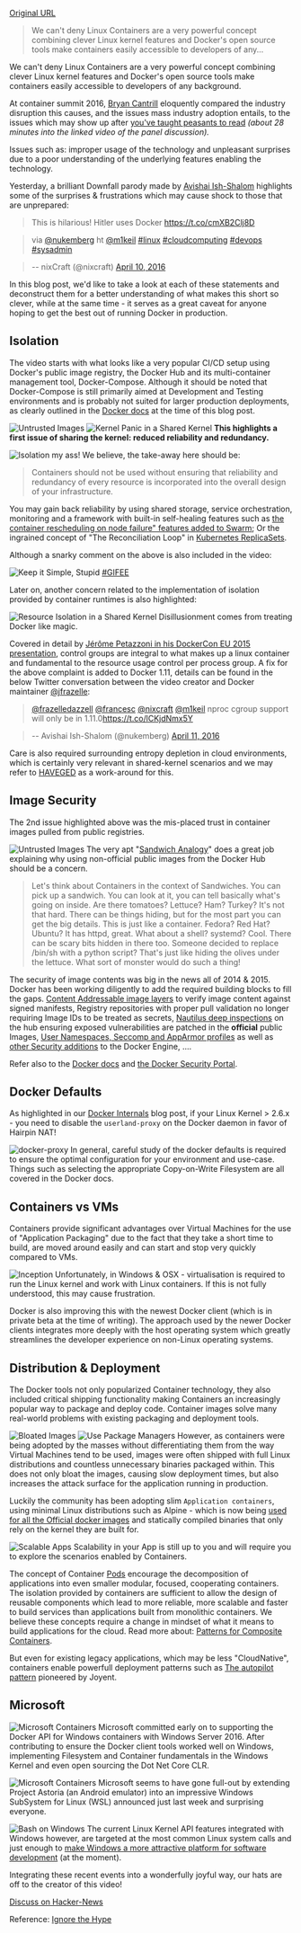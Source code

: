 
[Original URL](http://docker-saigon.github.io/post/Docker-Caveats/)

> We can't deny Linux Containers are a very powerful concept combining clever Linux kernel features and Docker's open source tools make containers easily accessible to developers of any...

We can't deny Linux Containers are a very powerful concept combining clever Linux kernel features and Docker's open source tools make containers easily accessible to developers of any background.

At container summit 2016, [Bryan Cantrill](https://twitter.com/bcantrill) eloquently compared the industry disruption this causes, and the issues mass industry adoption entails, to the issues which may show up after [you've taught peasants to read](http://containersummit.io/events/nyc-2016/videos/the-evolving-container-ecosystem) _(about 28 minutes into the linked video of the panel discussion)._

Issues such as: improper usage of the technology and unpleasant surprises due to a poor understanding of the underlying features enabling the technology.

Yesterday, a brilliant Downfall parody made by [Avishai Ish-Shalom](https://twitter.com/nukemberg) highlights some of the surprises & frustrations which may cause shock to those that are unprepared:

> This is hilarious! Hitler uses Docker <https://t.co/cmXB2Clj8D>

> via [@nukemberg](https://twitter.com/nukemberg) ht [@m1keil](https://twitter.com/m1keil) [#linux](https://twitter.com/hashtag/linux?src=hash) [#cloudcomputing](https://twitter.com/hashtag/cloudcomputing?src=hash) [#devops](https://twitter.com/hashtag/devops?src=hash) [#sysadmin](https://twitter.com/hashtag/sysadmin?src=hash)

> -- nixCraft (@nixcraft) [April 10, 2016](https://twitter.com/nixcraft/status/719146833558183936)

In this blog post, we'd like to take a look at each of these statements and deconstruct them for a better understanding of what makes this short so clever, while at the same time - it serves as a great caveat for anyone hoping to get the best out of running Docker in production.

## Isolation

The video starts with what looks like a very popular CI/CD setup using Docker's public image registry, the Docker Hub and its multi-container management tool, Docker-Compose. Although it should be noted that Docker-Compose is still primarily aimed at Development and Testing environments and is probably not suited for larger production deployments, as clearly outlined in the [Docker docs](https://docs.docker.com/compose/production/) at the time of this blog post.

![Untrusted Images](http://docker-saigon.github.io/img/caveat/caveat01.png) ![Kernel Panic in a Shared Kernel](http://docker-saigon.github.io/img/caveat/caveat02.png) **This highlights a first issue of sharing the kernel: reduced reliability and redundancy.**

![Isolation my ass!](http://docker-saigon.github.io/img/caveat/caveat03.png) We believe, the take-away here should be:

> Containers should not be used without ensuring that reliability and redundancy of every resource is incorporated into the overall design of your infrastructure.

You may gain back reliability by using shared storage, service orchestration, monitoring and a framework with built-in self-healing features such as [the container rescheduling on node failure" features added to Swarm](http://container-solutions.com/rescheduling-containers-on-node-failures-with-docker-swarm-1-1/); Or the ingrained concept of "The Reconciliation Loop" in [Kubernetes ReplicaSets](http://kubernetes.io/docs/user-guide/replicasets/).

Although a snarky comment on the above is also included in the video:

![Keep it Simple, Stupid](http://docker-saigon.github.io/img/caveat/caveat09.png) [#GIFEE](https://twitter.com/hashtag/GIFEE)

Later on, another concern related to the implementation of isolation provided by container runtimes is also highlighted:

![Resource Isolation in a Shared Kernel](http://docker-saigon.github.io/img/caveat/caveat08.png) Disillusionment comes from treating Docker like magic.

Covered in detail by [Jérôme Petazzoni in his DockerCon EU 2015 presentation](https://www.youtube.com/watch?v=sK5i-N34im8), control groups are integral to what makes up a linux container and fundamental to the resource usage control per process group. A fix for the above complaint is added to Docker 1.11, details can be found in the below Twitter conversation between the video creator and Docker maintainer [@jfrazelle](https://github.com/jfrazelle):

> [@frazelledazzell](https://twitter.com/frazelledazzell) [@francesc](https://twitter.com/francesc) [@nixcraft](https://twitter.com/nixcraft) [@m1keil](https://twitter.com/m1keil) nproc cgroup support will only be in 1.11.0<https://t.co/lCKjdNmx5Y>

> -- Avishai Ish-Shalom (@nukemberg) [April 11, 2016](https://twitter.com/nukemberg/status/719326696084606978)

Care is also required surrounding entropy depletion in cloud environments, which is certainly very relevant in shared-kernel scenarios and we may refer to [HAVEGED](https://github.com/gesellix/haveged) as a work-around for this.

## Image Security

The 2nd issue highlighted above was the mis-placed trust in container images pulled from public registries.

![Untrusted Images](http://docker-saigon.github.io/img/caveat/caveat04.png) The very apt "[Sandwich Analogy](http://sobersecurity.blogspot.com.ee/2016/03/containers-are-like-sandwiches.html)" does a great job explaining why using non-official public images from the Docker Hub should be a concern.

> Let's think about Containers in the context of Sandwiches. You can pick up a sandwich. You can look at it, you can tell basically what's going on inside. Are there tomatoes? Lettuce? Ham? Turkey? It's not that hard. There can be things hiding, but for the most part you can get the big details. This is just like a container. Fedora? Red Hat? Ubuntu? It has httpd, great. What about a shell? systemd? Cool. There can be scary bits hidden in there too. Someone decided to replace /bin/sh with a python script? That's just like hiding the olives under the lettuce. What sort of monster would do such a thing!

The security of image contents was big in the news all of 2014 & 2015\. Docker has been working diligently to add the required building blocks to fill the gaps. [Content Addressable image layers](https://docs.docker.com/engine/userguide/storagedriver/imagesandcontainers/#content-addressable-storage) to verify image content against signed manifests, Registry repositories with proper pull validation no longer requiring Image IDs to be treated as secrets, [Nautilus deep inspections](https://blog.docker.com/2015/11/dockercon-eu-2015-docker-universal-control-plane/) on the hub ensuring exposed vulnerabilities are patched in the **official** public Images, [User Namespaces, Seccomp and AppArmor profiles](https://blog.docker.com/2016/02/docker-engine-1-10-security/) as well as [other Security additions](https://blog.docker.com/2015/12/docker-webinar-qa-intro-to-docker-security/) to the Docker Engine, ....

Refer also to the [Docker docs](https://docs.docker.com/engine/security/) and [the Docker Security Portal](https://www.docker.com/docker-security).

## Docker Defaults

As highlighted in our [Docker Internals](http://docker-saigon.github.io/post/Docker-Internals/) blog post, if your Linux Kernel > 2.6.x - you need to disable the `userland-proxy` on the Docker daemon in favor of Hairpin NAT!

![docker-proxy](http://docker-saigon.github.io/img/caveat/caveat13.png) In general, careful study of the docker defaults is required to ensure the optimal configuration for your environment and use-case. Things such as selecting the appropriate Copy-on-Write Filesystem are all covered in the Docker docs.

## Containers vs VMs

Containers provide significant advantages over Virtual Machines for the use of "Application Packaging" due to the fact that they take a short time to build, are moved around easily and can start and stop very quickly compared to VMs.

![Inception](http://docker-saigon.github.io/img/caveat/caveat05.png) Unfortunately, in Windows & OSX - virtualisation is required to run the Linux kernel and work with Linux containers. If this is not fully understood, this may cause frustration.

Docker is also improving this with the newest Docker client (which is in private beta at the time of writing). The approach used by the newer Docker clients integrates more deeply with the host operating system which greatly streamlines the developer experience on non-Linux operating systems.

## Distribution & Deployment

The Docker tools not only popularized Container technology, they also included critical shipping functionality making Containers an increasingly popular way to package and deploy code. Container images solve many real-world problems with existing packaging and deployment tools.

![Bloated Images](http://docker-saigon.github.io/img/caveat/caveat06.png) ![Use Package Managers](http://docker-saigon.github.io/img/caveat/caveat07.png) However, as containers were being adopted by the masses without differentiating them from the way Virtual Machines tend to be used, images were often shipped with full Linux distributions and countless unnecessary binaries packaged within. This does not only bloat the images, causing slow deployment times, but also increases the attack surface for the application running in production.

Luckily the community has been adopting slim `Application containers`, using minimal Linux distributions such as Alpine - which is now being [used for all the Official docker images](https://news.ycombinator.com/item?id=11000378) and statically compiled binaries that only rely on the kernel they are built for.

![Scalable Apps](http://docker-saigon.github.io/img/caveat/caveat14.png) Scalability in your App is still up to you and will require you to explore the scenarios enabled by Containers.

The concept of Container [Pods](http://kubernetes.io/docs/user-guide/pods/) encourage the decomposition of applications into even smaller modular, focused, cooperating containers. The isolation provided by containers are sufficient to allow the design of reusable components which lead to more reliable, more scalable and faster to build services than applications built from monolithic containers. We believe these concepts require a change in mindset of what it means to build applications for the cloud. Read more about: [Patterns for Composite Containers](http://blog.kubernetes.io/2015/06/the-distributed-system-toolkit-patterns.html).

But even for existing legacy applications, which may be less "CloudNative", containers enable powerfull deployment patterns such as [The autopilot pattern](https://www.joyent.com/blog/dbaas-simplicity-no-lock-in) pioneered by Joyent.

## Microsoft

![Microsoft Containers](http://docker-saigon.github.io/img/caveat/caveat10.png) Microsoft committed early on to supporting the Docker API for Windows containers with Windows Server 2016\. After contributing to ensure the Docker client tools worked well on Windows, implementing Filesystem and Container fundamentals in the Windows Kernel and even open sourcing the Dot Net Core CLR.

![Microsoft Containers](http://docker-saigon.github.io/img/caveat/caveat11.png) Microsoft seems to have gone full-out by extending Project Astoria (an Android emulator) into an impressive Windows SubSystem for Linux (WSL) announced just last week and surprising everyone.

![Bash on Windows](http://docker-saigon.github.io/img/caveat/caveat12.png) The current Linux Kernel API features integrated with Windows however, are targeted at the most common Linux system calls and just enough to [make Windows a more attractive platform for software development](http://arstechnica.com/information-technology/2016/04/why-microsoft-needed-to-make-windows-run-linux-software/) (at the moment).

Integrating these recent events into a wonderfully joyful way, our hats are off to the creator of this video!

[Discuss on Hacker-News](https://news.ycombinator.com/item?id=11477020)

Reference: [Ignore the Hype](http://blog.takipi.com/ignore-the-hype-5-docker-misconceptions-java-developers-should-consider/)
